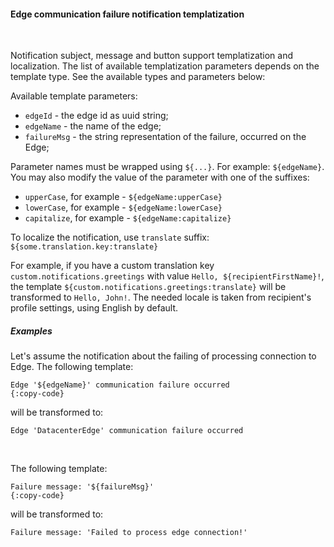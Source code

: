 #### Edge communication failure notification templatization

<div class="divider"></div>
<br/>

Notification subject, message and button support templatization and localization.
The list of available templatization parameters depends on the template type.
See the available types and parameters below:

Available template parameters:

* `edgeId` - the edge id as uuid string;
* `edgeName` - the name of the edge;
* `failureMsg` - the string representation of the failure, occurred on the Edge;

Parameter names must be wrapped using `${...}`. For example: `${edgeName}`.
You may also modify the value of the parameter with one of the suffixes:

* `upperCase`, for example - `${edgeName:upperCase}`
* `lowerCase`, for example - `${edgeName:lowerCase}`
* `capitalize`, for example - `${edgeName:capitalize}`

To localize the notification, use `translate` suffix: `${some.translation.key:translate}`

For example, if you have a custom translation key `custom.notifications.greetings` with value `Hello, ${recipientFirstName}!`, the template
`${custom.notifications.greetings:translate}` will be transformed to `Hello, John!`.
The needed locale is taken from recipient's profile settings, using English by default.


<div class="divider"></div>

##### Examples

Let's assume the notification about the failing of processing connection to Edge.
The following template:

```text
Edge '${edgeName}' communication failure occurred
{:copy-code}
```

will be transformed to:

```text
Edge 'DatacenterEdge' communication failure occurred
```

<br/>

The following template:

```text
Failure message: '${failureMsg}'
{:copy-code}
```

will be transformed to:

```text
Failure message: 'Failed to process edge connection!'
```

<br>
<br>
